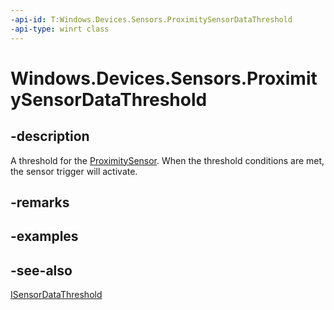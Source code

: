 ----api-id: T:Windows.Devices.Sensors.ProximitySensorDataThreshold
-api-type: winrt class
---<!-- Class syntax.public class ProximitySensorDataThreshold : Windows.Devices.Sensors.ISensorDataThreshold--># Windows.Devices.Sensors.ProximitySensorDataThreshold## -descriptionA threshold for the [ProximitySensor](proximitysensor.md). When the threshold conditions are met, the sensor trigger will activate.## -remarks## -examples## -see-also[ISensorDataThreshold](isensordatathreshold.md)